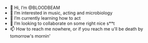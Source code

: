 - 👋 Hi, I’m @BLOODBEAM 
- 👀 I’m interested in music, acting and microbiology
- 🌱 I’m currently learning how to act
- 💞️ I’m looking to collaborate on some right nice s**t
- 📫 How to reach me nowhere, or if you reach me u'll be death by tomorrow's mornin'

<!---
Nelisaurio001/Nelisaurio001 is a ✨ special ✨ repository because its `README.md` (this file) appears on your GitHub profile.
You can click the Preview link to take a look at your changes.
--->
